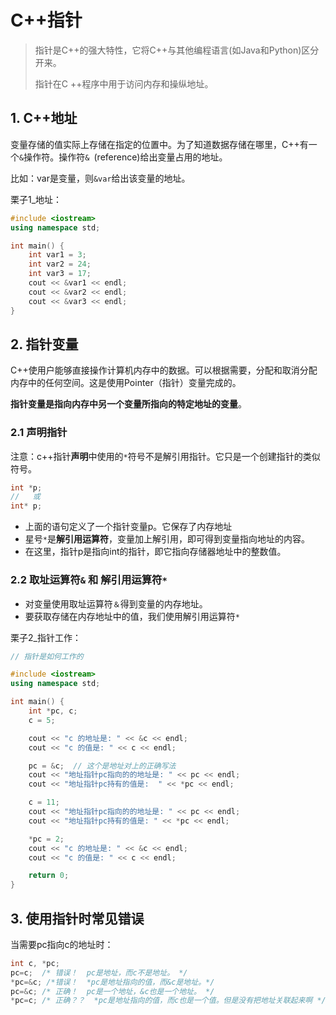 # C++指针
> 指针是C++的强大特性，它将C++与其他编程语言(如Java和Python)区分开来。
> 
> 指针在C ++程序中用于访问内存和操纵地址。

## 1. C++地址
变量存储的值实际上存储在指定的位置中。为了知道数据存储在哪里，C++有一个`&`操作符。操作符`& `(reference)给出变量占用的地址。

比如：var是变量，则`&var`给出该变量的地址。

栗子1_地址：
```cpp
#include <iostream>
using namespace std;

int main() {
    int var1 = 3;
    int var2 = 24;
    int var3 = 17;
    cout << &var1 << endl;
    cout << &var2 << endl;
    cout << &var3 << endl;
}
```

## 2. 指针变量
C++使用户能够直接操作计算机内存中的数据。可以根据需要，分配和取消分配内存中的任何空间。这是使用Pointer（指针）变量完成的。

**指针变量是指向内存中另一个变量所指向的特定地址的变量**。

### 2.1 声明指针
注意：c++指针**声明**中使用的`*`符号不是解引用指针。它只是一个创建指针的类似符号。

```cpp
int *p;
//   或
int* p;
```
+ 上面的语句定义了一个指针变量p。它保存了内存地址
+ 星号`*`是**解引用运算符**，变量加上解引用，即可得到变量指向地址的内容。
+ 在这里，指针p是指向int的指针，即它指向存储器地址中的整数值。


### 2.2 取址运算符`&` 和 解引用运算符`*`
+ 对变量使用取址运算符`＆`得到变量的内存地址。
+ 要获取存储在内存地址中的值，我们使用解引用运算符`*`

栗子2_指针工作：
```cpp
// 指针是如何工作的

#include <iostream>
using namespace std;

int main() {
    int *pc, c;
    c = 5;

    cout << "c 的地址是: " << &c << endl;
    cout << "c 的值是: " << c << endl;

    pc = &c;  // 这个是地址对上的正确写法
    cout << "地址指针pc指向的的地址是: " << pc << endl;
    cout << "地址指针pc持有的值是:  " << *pc << endl;

    c = 11;
    cout << "地址指针pc指向的的地址是: " << pc << endl;
    cout << "地址指针pc持有的值是: " << *pc << endl;

    *pc = 2;
    cout << "c 的地址是: " << &c << endl;
    cout << "c 的值是: " << c << endl;

    return 0;
}
```

## 3. 使用指针时常见错误
当需要pc指向c的地址时：
```cpp
int c, *pc;
pc=c;  /* 错误！  pc是地址，而c不是地址。 */
*pc=&c; /*错误！  *pc是地址指向的值，而&c是地址。*/
pc=&c; /* 正确！  pc是一个地址，&c也是一个地址。 */
*pc=c; /* 正确？？  *pc是地址指向的值，而c也是一个值。但是没有把地址关联起来啊 */
```